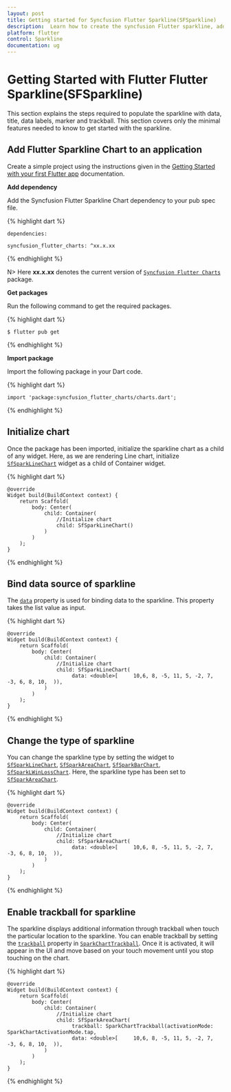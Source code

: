 ```yaml
---
layout: post
title: Getting started for Syncfusion Flutter Sparkline(SFSparkline)
description:  Learn how to create the syncfusion Flutter sparkline, add series, markers, trackball and other features in Sparkline.
platform: flutter
control: Sparkline
documentation: ug
---
```


# Getting Started with Flutter Flutter Sparkline(SFSparkline)

This section explains the steps required to populate the sparkline with data, title, data labels, marker and trackball. This section covers only the minimal features needed to know to get started with the sparkline.

## Add Flutter Sparkline Chart to an application

Create a simple project using the instructions given in the [Getting Started with your first Flutter app](https://flutter.dev/docs/get-started/test-drive?tab=vscode#create-app) documentation.

**Add dependency**

Add the Syncfusion Flutter Sparkline Chart dependency to your pub spec file.

{% highlight dart %} 

    dependencies:

    syncfusion_flutter_charts: ^xx.x.xx

{% endhighlight %}

N> Here **xx.x.xx** denotes the current version of [`Syncfusion Flutter Charts`](https://pub.dev/packages/syncfusion_flutter_charts/versions) package.

**Get packages**

Run the following command to get the required packages.

{% highlight dart %} 

    $ flutter pub get

{% endhighlight %}

**Import package**

Import the following package in your Dart code.

{% highlight dart %} 

    import 'package:syncfusion_flutter_charts/charts.dart';

{% endhighlight %}

## Initialize chart 

Once the package has been imported, initialize the sparkline chart as a child of any widget. Here, as we are rendering Line chart, initialize [`SfSparkLineChart`]() widget as a child of Container widget.

{% highlight dart %} 

    @override
    Widget build(BuildContext context) {
        return Scaffold(
            body: Center(
                child: Container(
                    //Initialize chart
                    child: SfSparkLineChart()
                )
            )
        );
    }

{% endhighlight %}

## Bind data source of sparkline

The [`data`]() property is used for binding data to the sparkline. This property takes the list value as input. 

{% highlight dart %} 

    @override
    Widget build(BuildContext context) {
        return Scaffold(
            body: Center(
                child: Container(
                    //Initialize chart
                    child: SfSparkLineChart(
                         data: <double>[     10,6, 8, -5, 11, 5, -2, 7, -3, 6, 8, 10,  )),
                )
            )
        );
    }

{% endhighlight %}

## Change the type of sparkline

You can change the sparkline type by setting the widget to [`SfSparkLineChart`](), [`SfSparkAreaChart`](), [`SfSparkBarChart`](), [`SfSparkLWinLossChart`](). Here, the sparkline type has been set to [`SfSparkAreaChart`]().

{% highlight dart %} 

    @override
    Widget build(BuildContext context) {
        return Scaffold(
            body: Center(
                child: Container(
                    //Initialize chart
                    child: SfSparkAreaChart(
                         data: <double>[     10,6, 8, -5, 11, 5, -2, 7, -3, 6, 8, 10,  )),
                )
            )
        );
    }

{% endhighlight %}

## Enable trackball for sparkline

The sparkline displays additional information through trackball when touch the particular location to the sparkline. You can enable trackball by setting the [`trackball`]() property in [`SparkChartTrackball`](). Once it is activated, it will appear in the UI and move based on your touch movement until you stop touching on the chart.

{% highlight dart %} 

    @override
    Widget build(BuildContext context) {
        return Scaffold(
            body: Center(
                child: Container(
                    //Initialize chart
                    child: SfSparkAreaChart(
                         trackball: SparkChartTrackball(activationMode: SparkChartActivationMode.tap,
                         data: <double>[     10,6, 8, -5, 11, 5, -2, 7, -3, 6, 8, 10,  )),
                )
            )
        );
    }

{% endhighlight %}






